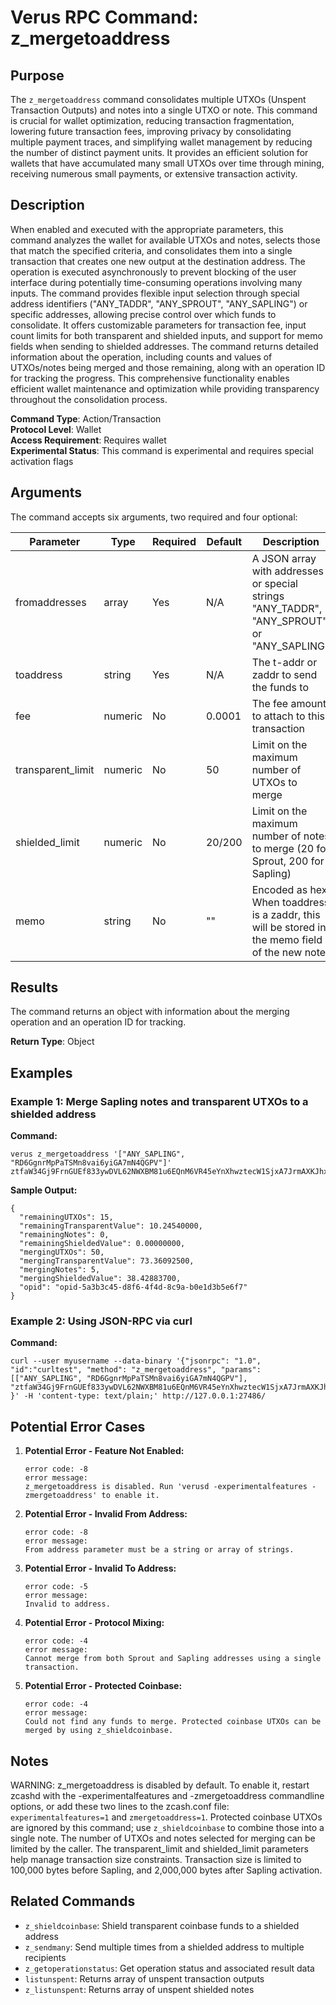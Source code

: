 # Verus RPC Command: z_mergetoaddress

## Purpose
The `z_mergetoaddress` command consolidates multiple UTXOs (Unspent Transaction Outputs) and notes into a single UTXO or note. This command is crucial for wallet optimization, reducing transaction fragmentation, lowering future transaction fees, improving privacy by consolidating multiple payment traces, and simplifying wallet management by reducing the number of distinct payment units. It provides an efficient solution for wallets that have accumulated many small UTXOs over time through mining, receiving numerous small payments, or extensive transaction activity.

## Description
When enabled and executed with the appropriate parameters, this command analyzes the wallet for available UTXOs and notes, selects those that match the specified criteria, and consolidates them into a single transaction that creates one new output at the destination address. The operation is executed asynchronously to prevent blocking of the user interface during potentially time-consuming operations involving many inputs. The command provides flexible input selection through special address identifiers ("ANY_TADDR", "ANY_SPROUT", "ANY_SAPLING") or specific addresses, allowing precise control over which funds to consolidate. It offers customizable parameters for transaction fee, input count limits for both transparent and shielded inputs, and support for memo fields when sending to shielded addresses. The command returns detailed information about the operation, including counts and values of UTXOs/notes being merged and those remaining, along with an operation ID for tracking the progress. This comprehensive functionality enables efficient wallet maintenance and optimization while providing transparency throughout the consolidation process.

**Command Type**: Action/Transaction  
**Protocol Level**: Wallet  
**Access Requirement**: Requires wallet  
**Experimental Status**: This command is experimental and requires special activation flags

## Arguments
The command accepts six arguments, two required and four optional:

| Parameter | Type | Required | Default | Description |
|-----------|------|----------|---------|-------------|
| fromaddresses | array | Yes | N/A | A JSON array with addresses or special strings "ANY_TADDR", "ANY_SPROUT", or "ANY_SAPLING" |
| toaddress | string | Yes | N/A | The t-addr or zaddr to send the funds to |
| fee | numeric | No | 0.0001 | The fee amount to attach to this transaction |
| transparent_limit | numeric | No | 50 | Limit on the maximum number of UTXOs to merge |
| shielded_limit | numeric | No | 20/200 | Limit on the maximum number of notes to merge (20 for Sprout, 200 for Sapling) |
| memo | string | No | "" | Encoded as hex. When toaddress is a zaddr, this will be stored in the memo field of the new note |

## Results
The command returns an object with information about the merging operation and an operation ID for tracking.

**Return Type**: Object

## Examples

### Example 1: Merge Sapling notes and transparent UTXOs to a shielded address

**Command:**
```
verus z_mergetoaddress '["ANY_SAPLING", "RD6GgnrMpPaTSMn8vai6yiGA7mN4QGPV"]' ztfaW34Gj9FrnGUEf833ywDVL62NWXBM81u6EQnM6VR45eYnXhwztecW1SjxA7JrmAXKJhxhj3vDNEpVCQoSvVoSpmbhtjf
```

**Sample Output:**
```
{
  "remainingUTXOs": 15,
  "remainingTransparentValue": 10.24540000,
  "remainingNotes": 0,
  "remainingShieldedValue": 0.00000000,
  "mergingUTXOs": 50,
  "mergingTransparentValue": 73.36092500,
  "mergingNotes": 5,
  "mergingShieldedValue": 38.42883700,
  "opid": "opid-5a3b3c45-d8f6-4f4d-8c9a-b0e1d3b5e6f7"
}
```

### Example 2: Using JSON-RPC via curl

**Command:**
```
curl --user myusername --data-binary '{"jsonrpc": "1.0", "id":"curltest", "method": "z_mergetoaddress", "params": [["ANY_SAPLING", "RD6GgnrMpPaTSMn8vai6yiGA7mN4QGPV"], "ztfaW34Gj9FrnGUEf833ywDVL62NWXBM81u6EQnM6VR45eYnXhwztecW1SjxA7JrmAXKJhxhj3vDNEpVCQoSvVoSpmbhtjf"] }' -H 'content-type: text/plain;' http://127.0.0.1:27486/
```

## Potential Error Cases

1. **Potential Error - Feature Not Enabled:**
   ```
   error code: -8
   error message:
   z_mergetoaddress is disabled. Run 'verusd -experimentalfeatures -zmergetoaddress' to enable it.
   ```

2. **Potential Error - Invalid From Address:**
   ```
   error code: -8
   error message:
   From address parameter must be a string or array of strings.
   ```

3. **Potential Error - Invalid To Address:**
   ```
   error code: -5
   error message:
   Invalid to address.
   ```

4. **Potential Error - Protocol Mixing:**
   ```
   error code: -4
   error message:
   Cannot merge from both Sprout and Sapling addresses using a single transaction.
   ```

5. **Potential Error - Protected Coinbase:**
   ```
   error code: -4
   error message:
   Could not find any funds to merge. Protected coinbase UTXOs can be merged by using z_shieldcoinbase.
   ```

## Notes
WARNING: z_mergetoaddress is disabled by default. To enable it, restart zcashd with the -experimentalfeatures and -zmergetoaddress commandline options, or add these two lines to the zcash.conf file: `experimentalfeatures=1` and `zmergetoaddress=1`. Protected coinbase UTXOs are ignored by this command; use `z_shieldcoinbase` to combine those into a single note. The number of UTXOs and notes selected for merging can be limited by the caller. The transparent_limit and shielded_limit parameters help manage transaction size constraints. Transaction size is limited to 100,000 bytes before Sapling, and 2,000,000 bytes after Sapling activation.

## Related Commands
- `z_shieldcoinbase`: Shield transparent coinbase funds to a shielded address
- `z_sendmany`: Send multiple times from a shielded address to multiple recipients
- `z_getoperationstatus`: Get operation status and associated result data
- `listunspent`: Returns array of unspent transaction outputs
- `z_listunspent`: Returns array of unspent shielded notes